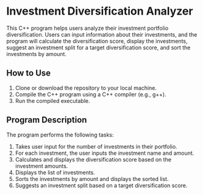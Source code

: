 # Investment Diversification Analyzer

This C++ program helps users analyze their investment portfolio diversification. Users can input information about their investments, and the program will calculate the diversification score, display the investments, suggest an investment split for a target diversification score, and sort the investments by amount.

## How to Use

1. Clone or download the repository to your local machine.
2. Compile the C++ program using a C++ compiler (e.g., g++).
3. Run the compiled executable.

## Program Description

The program performs the following tasks:

1. Takes user input for the number of investments in their portfolio.
2. For each investment, the user inputs the investment name and amount.
3. Calculates and displays the diversification score based on the investment amounts.
4. Displays the list of investments.
5. Sorts the investments by amount and displays the sorted list.
6. Suggests an investment split based on a target diversification score.

